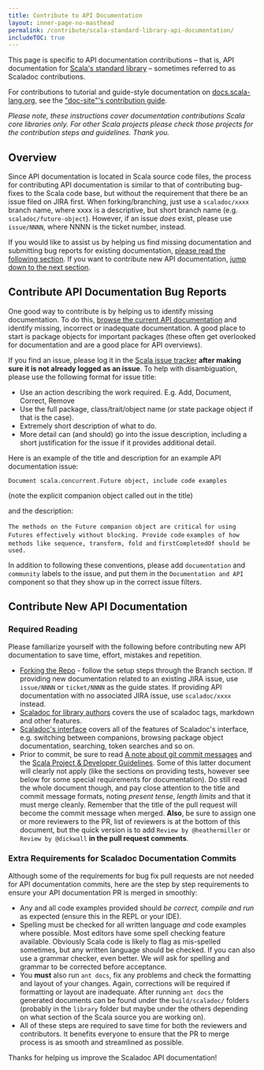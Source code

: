```yaml
---
title: Contribute to API Documentation
layout: inner-page-no-masthead
permalink: /contribute/scala-standard-library-api-documentation/
includeTOC: true
---
```


This page is specific to API documentation contributions – that is, API
documentation for
[Scala's standard library](http://scala-lang.org/api/current/#package) –
sometimes referred to as Scaladoc contributions.

For contributions to tutorial and guide-style documentation on
[docs.scala-lang.org](http://docs.scala-lang.org),
see the ["doc-site"'s contribution guide](http://docs.scala-lang.org/contribute.html).

*Please note, these instructions cover documentation contributions Scala core
libraries only. For other Scala projects please check those projects for the
contribution steps and guidelines. Thank you.*

## Overview

Since API documentation is located in Scala source code files, the
process for contributing API documentation is similar to that of contributing bug-fixes
to the Scala code base, but without the requirement that there be an issue filed on JIRA
first. When forking/branching, just use a `scaladoc/xxxx` branch name, where xxxx is a
descriptive, but short branch name (e.g. `scaladoc/future-object`).
However, if an issue *does* exist, please use `issue/NNNN`, where NNNN is the ticket number,
instead.

If you would like to assist us by helping us find missing documentation and
submitting bug reports for existing documentation,
[please read the following section](#contribute-api-documentation-bug-reports).
If you want to contribute new API documentation,
[jump down to the next section](#contribute-new-api-documentation).

## Contribute API Documentation Bug Reports

One good way to contribute is by helping us to identify missing documentation. To do
this, [browse the current API documentation](http://www.scala-lang.org/api/current/)
and identify missing, incorrect or inadequate documentation. A good place to start is
package objects for important packages (these often get overlooked for documentation
and are a good place for API overviews).

If you find an issue, please log it in the [Scala issue tracker](https://issues.scala-lang.org)
**after making sure it is not already logged as an issue**. To help with
disambiguation, please use the following format for issue title:

* Use an action describing the work required. E.g. Add, Document, Correct, Remove
* Use the full package, class/trait/object name (or state package object if
  that is the case).
* Extremely short description of what to do.
* More detail can (and should) go into the issue description, including a short
  justification for the issue if it provides additional detail.

Here is an example of the title and description for an example API documentation issue:

`Document scala.concurrent.Future object, include code examples`

(note the explicit companion object called out in the title)

and the description:

`The methods on the Future companion object are critical`
`for using Futures effectively without blocking. Provide code`
`examples of how methods like sequence, transform, fold and`
`firstCompletedOf should be used.`

In addition to following these conventions, please add `documentation` and
`community` labels to the issue, and put them in the `Documentation and API`
component so that they show up in the correct issue filters.

## Contribute New API Documentation

### Required Reading

Please familiarize yourself with the following before contributing
new API documentation to save time, effort, mistakes and repetition.

* [Forking the Repo](./hacker-guide.html#set-up) - follow the setup steps through
  the Branch section. If providing new documentation related to an existing JIRA issue, use `issue/NNNN`
  or `ticket/NNNN` as the guide states. If providing API documentation with no associated
  JIRA issue, use `scaladoc/xxxx` instead.
* [Scaladoc for library authors](http://docs.scala-lang.org/overviews/scaladoc/for-library-authors.html)
  covers the use of scaladoc tags, markdown and other features.
* [Scaladoc's interface](http://docs.scala-lang.org/overviews/scaladoc/interface.html)
  covers all of the features of Scaladoc's interface, e.g. switching between
  companions, browsing package object documentation, searching, token searches
  and so on.
* Prior to commit, be sure to read
  [A note about git commit messages](http://tbaggery.com/2008/04/19/a-note-about-git-commit-messages.html) and the [Scala Project & Developer Guidelines](https://github.com/scala/scala/blob/2.11.x/CONTRIBUTING.md).
  Some of this latter document will clearly not apply (like the sections on providing tests,
  however see below for some special requirements for documentation). Do still read
  the whole document though, and pay close attention to the title and commit
  message formats, noting *present tense*, *length limits* and that it must merge
  cleanly. Remember that the title of the pull request will become the commit
  message when merged. **Also**, be sure to assign one or more reviewers to the PR, list of
  reviewers is at the bottom of this document, but the quick version is to add
  `Review by @heathermiller` or `Review by @dickwall` **in the pull request comments**.

### Extra Requirements for Scaladoc Documentation Commits

Although some of the requirements for bug fix pull requests are not needed for
API documentation commits, here are the step by step requirements to ensure your API documentation
PR is merged in smoothly:

* Any and all code examples provided should *be correct, compile and run* as
  expected (ensure this in the REPL or your IDE).
* Spelling must be checked for all written language *and* code examples where
  possible. Most editors have some spell checking feature available. Obviously
  Scala code is likely to flag as mis-spelled sometimes, but any written language
  should be checked. If you can also use a grammar checker, even better. We
  *will* ask for spelling and grammar to be corrected before acceptance.
* You **must** also run `ant docs`, fix any problems and check the formatting and
  layout of your changes. Again, corrections will be required if formatting or
  layout are inadequate. After running `ant docs` the generated documents can be
  found under the `build/scaladoc/` folders (probably in the `library` folder
  but maybe under the others depending on what section of the Scala source you
  are working on).
* All of these steps are required to save time for both the reviewers and
  contributors. It benefits everyone to ensure that the PR to merge process is
  as smooth and streamlined as possible.

Thanks for helping us improve the Scaladoc API documentation!
